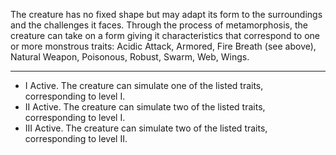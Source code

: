 The creature has no fixed shape but may adapt its form to the surroundings and the challenges it faces. Through the process of metamorphosis, the creature can take on a form giving it characteristics that correspond to one or more monstrous traits: Acidic Attack, Armored, Fire Breath (see above), Natural Weapon, Poisonous, Robust, Swarm, Web, Wings.

---
- I Active. The creature can simulate one of the listed traits, corresponding to level I.
- II Active. The creature can simulate two of the listed traits, corresponding to level I.
- III Active. The creature can simulate two of the listed traits, corresponding to level II.